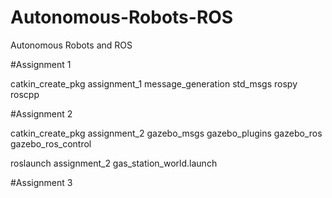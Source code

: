 # Autonomous-Robots-ROS
Autonomous Robots and ROS

#Assignment 1

catkin_create_pkg assignment_1 message_generation std_msgs rospy roscpp


#Assignment 2

catkin_create_pkg assignment_2 gazebo_msgs gazebo_plugins gazebo_ros gazebo_ros_control

roslaunch assignment_2 gas_station_world.launch

#Assignment 3

